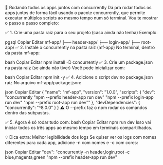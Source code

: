🧩 Rodando todos os apps juntos com concurrently
Dá pra rodar todos os apps juntos de forma fácil usando o pacote concurrently, que permite executar múltiplos scripts ao mesmo tempo num só terminal. Vou te mostrar o passo a passo completo:

✅ 1. Crie uma pasta raiz para o seu projeto (caso ainda não tenha)
Exemplo:

pgsql
Copiar
Editar
mf-app/
├── header-app/
├── login-app/
├── root-app/
✅ 2. Instale o concurrently na pasta raiz (mf-app)
No terminal, dentro da pasta mf-app:

bash
Copiar
Editar
npm install -D concurrently
✅ 3. Crie um package.json na pasta raiz (se ainda não tiver)
Você pode inicializar com:

bash
Copiar
Editar
npm init -y
✅ 4. Adicione o script dev no package.json raiz
No arquivo mf-app/package.json:

json
Copiar
Editar
{
  "name": "mf-app",
  "version": "1.0.0",
  "scripts": {
    "dev": "concurrently \"npm --prefix header-app run dev\" \"npm --prefix login-app run dev\" \"npm --prefix root-app run dev\""
  },
  "devDependencies": {
    "concurrently": "^8.0.0"
  }
}
⚠️ O --prefix faz o npm rodar os comandos dentro das subpastas.

✅ 5. Agora é só rodar tudo com:
bash
Copiar
Editar
npm run dev
Isso vai iniciar todos os três apps ao mesmo tempo em terminais compartilhados.

💡 Dica extra: Melhor legibilidade dos logs
Se quiser ver os logs com nomes diferentes para cada app, adicione -n com nomes e -c com cores:

json
Copiar
Editar
"dev": "concurrently -n header,login,root -c blue,magenta,green \"npm --prefix header-app run dev\"